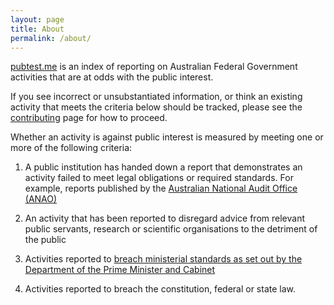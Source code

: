 ```yaml
---
layout: page
title: About
permalink: /about/
---
```

[pubtest.me](pubtestme) is an index of reporting on Australian
Federal Government activities that are at odds with the public interest.

If you see incorrect or unsubstantiated information, or think an existing
activity that meets the criteria below should be tracked, please see the
[contributing](/contributing/) page for how to proceed.

Whether an activity is against public interest is measured by meeting one or
more of the following criteria:

1. A public institution has handed down a report that demonstrates an
activity failed to meet legal obligations or required standards. For example,
reports published by the [Australian National Audit Office (ANAO)](anao)

2. An activity that has been reported to disregard advice from relevant public
servants, research or scientific organisations to the detriment of the public

3. Activities reported to [breach ministerial standards as set out by the Department of
the Prime Minister and Cabinet](pmc-ministerial-standards)

4. Activities reported to breach the constitution, federal or state law.

[pubtestme]: https://pubtest.me/
[anao]: https://www.anao.gov.au/
[pmc-ministerial-standards]: https://www.pmc.gov.au/resource-centre/government/statement-ministerial-standards
